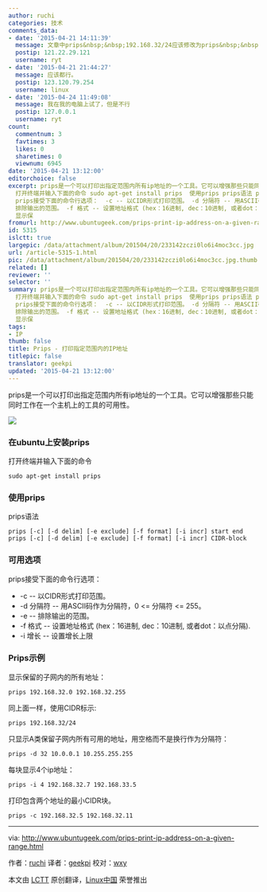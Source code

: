 ```yaml
---
author: ruchi
categories: 技术
comments_data:
- date: '2015-04-21 14:11:39'
  message: 文章中prips&nbsp;&nbsp;192.168.32/24应该修改为prips&nbsp;&nbsp;192.168.32.0/24
  postip: 121.22.29.121
  username: ryt
- date: '2015-04-21 21:44:27'
  message: 应该都行。
  postip: 123.120.79.254
  username: linux
- date: '2015-04-24 11:49:08'
  message: 我在我的电脑上试了，但是不行
  postip: 127.0.0.1
  username: ryt
count:
  commentnum: 3
  favtimes: 3
  likes: 0
  sharetimes: 0
  viewnum: 6945
date: '2015-04-21 13:12:00'
editorchoice: false
excerpt: prips是一个可以打印出指定范围内所有ip地址的一个工具。它可以增强那些只能同时工作在一个主机上的工具的可用性。  在ubuntu上安装prips
  打开终端并输入下面的命令 sudo apt-get install prips  使用prips prips语法 prips      start end prips      CIDR-block  可用选项
  prips接受下面的命令行选项：  -c -- 以CIDR形式打印范围。 -d 分隔符 -- 用ASCII码作为分隔符，0 = 分隔符 = 255。 -e --
  排除输出的范围。 -f 格式 -- 设置地址格式 (hex：16进制, dec：10进制, 或者dot：以点分隔). -i 增长 -- 设置增长上限  Prips示例
  显示保
fromurl: http://www.ubuntugeek.com/prips-print-ip-address-on-a-given-range.html
id: 5315
islctt: true
largepic: /data/attachment/album/201504/20/233142zczi0lo6i4moc3cc.jpg
url: /article-5315-1.html
pic: /data/attachment/album/201504/20/233142zczi0lo6i4moc3cc.jpg.thumb.jpg
related: []
reviewer: ''
selector: ''
summary: prips是一个可以打印出指定范围内所有ip地址的一个工具。它可以增强那些只能同时工作在一个主机上的工具的可用性。  在ubuntu上安装prips
  打开终端并输入下面的命令 sudo apt-get install prips  使用prips prips语法 prips      start end prips      CIDR-block  可用选项
  prips接受下面的命令行选项：  -c -- 以CIDR形式打印范围。 -d 分隔符 -- 用ASCII码作为分隔符，0 = 分隔符 = 255。 -e --
  排除输出的范围。 -f 格式 -- 设置地址格式 (hex：16进制, dec：10进制, 或者dot：以点分隔). -i 增长 -- 设置增长上限  Prips示例
  显示保
tags:
- IP
thumb: false
title: Prips - 打印指定范围内的IP地址
titlepic: false
translator: geekpi
updated: '2015-04-21 13:12:00'
---
```


prips是一个可以打印出指定范围内所有ip地址的一个工具。它可以增强那些只能同时工作在一个主机上的工具的可用性。


![](/data/attachment/album/201504/20/233142zczi0lo6i4moc3cc.jpg)


### 在ubuntu上安装prips


打开终端并输入下面的命令



```
sudo apt-get install prips

```

### 使用prips


prips语法



```
prips [-c] [-d delim] [-e exclude] [-f format] [-i incr] start end
prips [-c] [-d delim] [-e exclude] [-f format] [-i incr] CIDR-block

```

### 可用选项


prips接受下面的命令行选项：


* -c -- 以CIDR形式打印范围。
* -d 分隔符 -- 用ASCII码作为分隔符，0 <= 分隔符 <= 255。
* -e -- 排除输出的范围。
* -f 格式 -- 设置地址格式 (hex：16进制, dec：10进制, 或者dot：以点分隔).
* -i 增长 -- 设置增长上限


### Prips示例


显示保留的子网内的所有地址：



```
prips 192.168.32.0 192.168.32.255

```

同上面一样，使用CIDR标示:



```
prips 192.168.32/24

```

只显示A类保留子网内所有可用的地址，用空格而不是换行作为分隔符：



```
prips -d 32 10.0.0.1 10.255.255.255

```

每块显示4个ip地址：



```
prips -i 4 192.168.32.7 192.168.33.5

```

打印包含两个地址的最小CIDR块。



```
prips -c 192.168.32.5 192.168.32.11

```



---


via: <http://www.ubuntugeek.com/prips-print-ip-address-on-a-given-range.html>


作者：[ruchi](http://www.ubuntugeek.com/author/ubuntufix) 译者：[geekpi](https://github.com/geekpi) 校对：[wxy](https://github.com/wxy)


本文由 [LCTT](https://github.com/LCTT/TranslateProject) 原创翻译，[Linux中国](http://linux.cn/) 荣誉推出